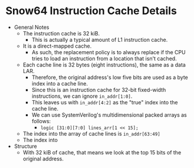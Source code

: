 # Snow64 Instruction Cache Details
* General Notes
	* The instruction cache is 32 kiB.
		* This is actually a typical amount of L1 instruction cache.
	* It is a direct-mapped cache.
		* As such, the replacement policy is to always replace if the CPU
		tries to load an instruction from a location that isn't cached.
	* Each cache line is 32 bytes (eight instructions), the same as a data
	LAR.
		* Therefore, the original address's low five bits are used as a
		byte index into a cache line.
		* Since this is an instruction cache for 32-bit fixed-width
		instructions, we can ignore <code>in\_addr[1:0]</code>.
		* This leaves us with <code>in\_addr[4:2]</code> as the "true" index into
		the cache line.
		* We can use SystemVerilog's multidimensional packed arrays as
		follows:
			* <code>logic [31:0][7:0] lines\_arr[1 << 15];</code>
	* The index into the array of cache lines is <code>in\_addr[63:49]</code>
	* The index into
* Structure
	* With 32 kiB of cache, that means we look at the top 15 bits of the
	original address.
